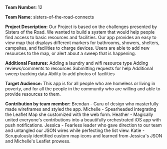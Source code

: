 **Team Number:** 12

**Team Name:** sisters-of-the-road-connects

**Project Description:**
Our Project is based on the challenges presented by Sisters of the Road. We wanted to build a system that would help people find access to basic resources and facilities. Our app provides an easy to view map that displays different markers for bathrooms, showers, shelters, campsites, and facilities to charge devices. Users are able to add new resources to the map, or alert about a sweep that is happening.

**Additional Features:**
Adding a laundry and wifi resource type
Adding reviews/comments to resources
Submitting requests for help
Additional sweep tracking data
Ability to add photos of facilities

**Target Audience:**
This app is for all people who are homeless or living in poverty, and for all the people in the community who are willing and able to provide resources to them.

**Contribution by team member:**
Brendan - Guru of design who masterfully made wireframes and styled the app.
Michelle - Spearheaded integrating the Leaflet Map she customized with the web form.
Heather - Magically united everyone's contributions into a beautifully orchestrated iOS app with push notifications.
Jessica - Fearless leader who gave direction to our team and untangled our JSON wires while perfecting the list view.
Katie - Scrupulously identified custom map icons and learned from Jessica's JSON and Michelle's Leaflet prowess.
